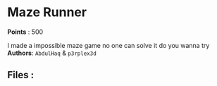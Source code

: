 # Maze Runner
**Points** : 500

I made a impossible maze game no one can solve it do you wanna try<br><b>Authors</b>: `AbdulHaq` & `p3rplex3d`

## Files : 
